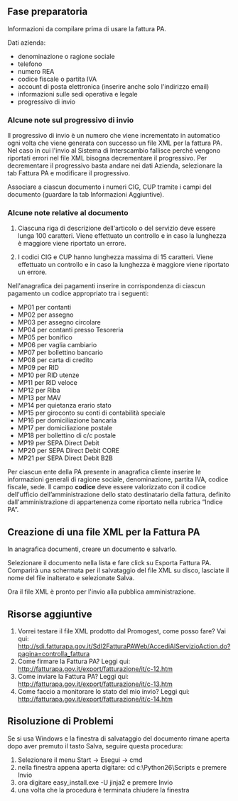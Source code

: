 ## Fase preparatoria ##

Informazioni da compilare prima di usare la fattura PA.

Dati azienda:
  * denominazione o ragione sociale
  * telefono
  * numero REA
  * codice fiscale o partita IVA
  * account di posta elettronica (inserire anche solo l'indirizzo email)
  * informazioni sulle sedi operativa e legale
  * progressivo di invio

### Alcune note sul progressivo di invio ###
Il progressivo di invio è un numero che viene incrementato in automatico ogni volta che viene generata con successo un file XML per la fattura PA.
Nel caso in cui l'invio al Sistema di Interscambio fallisce perché vengono riportati errori nel file XML bisogna decrementare il progressivo.
Per decrementare il progressivo basta andare nei dati Azienda, selezionare la tab Fattura PA e modificare il progressivo.

Associare a ciascun documento i numeri CIG, CUP tramite i campi del documento (guardare la tab Informazioni Aggiuntive).

### Alcune note relative al documento ###

  1. Ciascuna riga di descrizione dell'articolo o del servizio deve essere lunga 100 caratteri. Viene effettuato un controllo e in caso la lunghezza è maggiore viene riportato un errore.

  1. I codici CIG e CUP hanno lunghezza massima di 15 caratteri. Viene effettuato un controllo e in caso la lunghezza è maggiore viene riportato un errore.


Nell'anagrafica dei pagamenti inserire in corrispondenza di ciascun pagamento un codice appropriato tra i seguenti:
  * MP01 per contanti
  * MP02 per assegno
  * MP03 per assegno circolare
  * MP04 per contanti presso Tesoreria
  * MP05 per bonifico
  * MP06 per vaglia cambiario
  * MP07 per bollettino bancario
  * MP08 per carta di credito
  * MP09 per RID
  * MP10 per RID utenze
  * MP11 per RID veloce
  * MP12 per Riba
  * MP13 per MAV
  * MP14 per quietanza erario stato
  * MP15 per giroconto su conti di contabilità speciale
  * MP16 per domiciliazione bancaria
  * MP17 per domiciliazione postale
  * MP18 per bollettino di c/c postale
  * MP19 per SEPA Direct Debit
  * MP20 per SEPA Direct Debit CORE
  * MP21 per SEPA Direct Debit B2B

Per ciascun ente della PA presente in anagrafica cliente inserire le informazioni generali di ragione sociale, denominazione, partita IVA, codice fiscale, sede. Il campo **codice** deve essere valorizzato con il codice dell'ufficio dell’amministrazione dello stato destinatario della fattura, definito dall'amministrazione di appartenenza come riportato nella rubrica “Indice PA”.


## Creazione di una file XML per la Fattura PA ##

In anagrafica documenti, creare un documento e salvarlo.

Selezionare il documento nella lista e fare click su Esporta Fattura PA. Comparirà una schermata per il salvataggio del file XML su disco, lasciate il nome del file inalterato e selezionate Salva.

Ora il file XML è pronto per l'invio alla pubblica amministrazione.

## Risorse aggiuntive ##

  1. Vorrei testare il file XML prodotto dal Promogest, come posso fare? Vai qui: http://sdi.fatturapa.gov.it/SdI2FatturaPAWeb/AccediAlServizioAction.do?pagina=controlla_fattura
  1. Come firmare la Fattura PA? Leggi qui: http://fatturapa.gov.it/export/fatturazione/it/c-12.htm
  1. Come inviare la Fattura PA? Leggi qui: http://fatturapa.gov.it/export/fatturazione/it/c-13.htm
  1. Come faccio a monitorare lo stato del mio invio? Leggi qui: http://fatturapa.gov.it/export/fatturazione/it/c-14.htm

## Risoluzione di Problemi ##

Se si usa Windows e la finestra di salvataggio del documento rimane aperta dopo aver premuto il tasto Salva, seguire questa procedura:

  1. Selezionare il menu Start -> Esegui -> cmd
  1. nella finestra appena aperta digitare: cd c:\Python26\Scripts e premere Invio
  1. ora digitare easy\_install.exe -U jinja2 e premere Invio
  1. una volta che la procedura è terminata chiudere la finestra